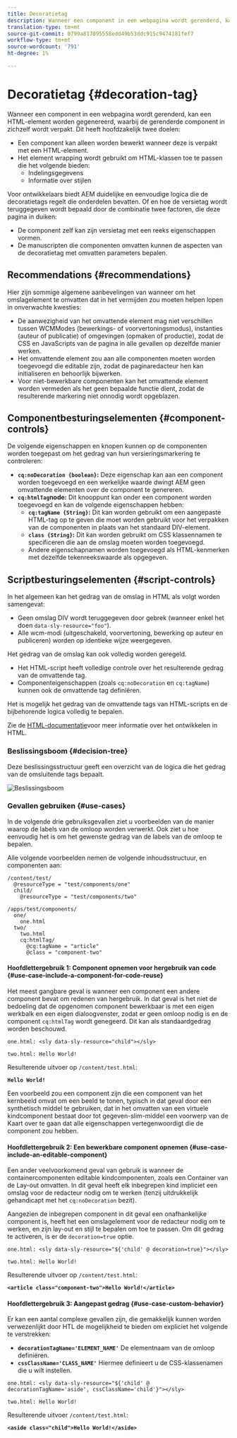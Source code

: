 ```yaml
---
title: Decoratietag
description: Wanneer een component in een webpagina wordt gerenderd, kan een HTML-element worden gegenereerd, waarbij de gerenderde component in zichzelf wordt verpakt. Voor ontwikkelaars biedt AEM duidelijke en eenvoudige logica die de decoratietags regelt die onderdelen bevatten.
translation-type: tm+mt
source-git-commit: 0799a817095558edd49b53ddc915c9474181fef7
workflow-type: tm+mt
source-wordcount: '791'
ht-degree: 1%

---
```



# Decoratietag {#decoration-tag}

Wanneer een component in een webpagina wordt gerenderd, kan een HTML-element worden gegenereerd, waarbij de gerenderde component in zichzelf wordt verpakt. Dit heeft hoofdzakelijk twee doelen:

* Een component kan alleen worden bewerkt wanneer deze is verpakt met een HTML-element.
* Het element wrapping wordt gebruikt om HTML-klassen toe te passen die het volgende bieden:
   * Indelingsgegevens
   * Informatie over stijlen

Voor ontwikkelaars biedt AEM duidelijke en eenvoudige logica die de decoratietags regelt die onderdelen bevatten. Of en hoe de versietag wordt teruggegeven wordt bepaald door de combinatie twee factoren, die deze pagina in duiken:

* De component zelf kan zijn versietag met een reeks eigenschappen vormen.
* De manuscripten die componenten omvatten kunnen de aspecten van de decoratietag met omvatten parameters bepalen.

## Recommendations {#recommendations}

Hier zijn sommige algemene aanbevelingen van wanneer om het omslagelement te omvatten dat in het vermijden zou moeten helpen lopen in onverwachte kwesties:

* De aanwezigheid van het omvattende element mag niet verschillen tussen WCMModes (bewerkings- of voorvertoningsmodus), instanties (auteur of publicatie) of omgevingen (opmaken of productie), zodat de CSS en JavaScripts van de pagina in alle gevallen op dezelfde manier werken.
* Het omvattende element zou aan alle componenten moeten worden toegevoegd die editable zijn, zodat de paginaredacteur hen kan initialiseren en behoorlijk bijwerken.
* Voor niet-bewerkbare componenten kan het omvattende element worden vermeden als het geen bepaalde functie dient, zodat de resulterende markering niet onnodig wordt opgeblazen.

## Componentbesturingselementen {#component-controls}

De volgende eigenschappen en knopen kunnen op de componenten worden toegepast om het gedrag van hun versieringsmarkering te controleren:

* **`cq:noDecoration {boolean}`:** Deze eigenschap kan aan een component worden toegevoegd en een werkelijke waarde dwingt AEM geen omvattende elementen over de component te genereren.
* **`cq:htmlTag`node:** Dit knooppunt kan onder een component worden toegevoegd en kan de volgende eigenschappen hebben:
   * **`cq:tagName {String}`:** Dit kan worden gebruikt om een aangepaste HTML-tag op te geven die moet worden gebruikt voor het verpakken van de componenten in plaats van het standaard DIV-element.
   * **`class {String}`:** Dit kan worden gebruikt om CSS klassennamen te specificeren die aan de omslag moeten worden toegevoegd.
   * Andere eigenschapnamen worden toegevoegd als HTML-kenmerken met dezelfde tekenreekswaarde als opgegeven.

## Scriptbesturingselementen {#script-controls}

In het algemeen kan het gedrag van de omslag in HTML als volgt worden samengevat:

* Geen omslag DIV wordt teruggegeven door gebrek (wanneer enkel het doen `data-sly-resource="foo"`).
* Alle wcm-modi (uitgeschakeld, voorvertoning, bewerking op auteur en publiceren) worden op identieke wijze weergegeven.

Het gedrag van de omslag kan ook volledig worden geregeld.

* Het HTML-script heeft volledige controle over het resulterende gedrag van de omvattende tag.
* Componenteigenschappen (zoals `cq:noDecoration` en `cq:tagName`) kunnen ook de omvattende tag definiëren.

Het is mogelijk het gedrag van de omvattende tags van HTML-scripts en de bijbehorende logica volledig te bepalen.

Zie de [HTML-documentatie](https://docs.adobe.com/content/help/en/experience-manager-htl/using/overview.html)voor meer informatie over het ontwikkelen in HTML.

### Beslissingsboom {#decision-tree}

Deze beslissingsstructuur geeft een overzicht van de logica die het gedrag van de omsluitende tags bepaalt.

![Beslissingsboom](assets/decoration-tag-decision-tree.png)

### Gevallen gebruiken {#use-cases}

In de volgende drie gebruiksgevallen ziet u voorbeelden van de manier waarop de labels van de omloop worden verwerkt. Ook ziet u hoe eenvoudig het is om het gewenste gedrag van de labels van de omloop te bepalen.

Alle volgende voorbeelden nemen de volgende inhoudsstructuur, en componenten aan:

```
/content/test/
  @resourceType = "test/components/one"
  child/
    @resourceType = "test/components/two"
```

```
/apps/test/components/
  one/
    one.html
  two/
    two.html
    cq:htmlTag/
      @cq:tagName = "article"
      @class = "component-two"
```

#### Hoofdlettergebruik 1: Component opnemen voor hergebruik van code {#use-case-include-a-component-for-code-reuse}

Het meest gangbare geval is wanneer een component een andere component bevat om redenen van hergebruik. In dat geval is het niet de bedoeling dat de opgenomen component bewerkbaar is met een eigen werkbalk en een eigen dialoogvenster, zodat er geen omloop nodig is en de component `cq:htmlTag` wordt genegeerd. Dit kan als standaardgedrag worden beschouwd.

`one.html: <sly data-sly-resource="child"></sly>`

`two.html: Hello World!`

Resulterende uitvoer op `/content/test.html`:

**`Hello World!`**

Een voorbeeld zou een component zijn die een component van het kernbeeld omvat om een beeld te tonen, typisch in dat geval door een synthetisch middel te gebruiken, dat in het omvatten van een virtuele kindcomponent bestaat door tot gegeven-slim-middel een voorwerp van de Kaart over te gaan dat alle eigenschappen vertegenwoordigt die de component zou hebben.

#### Hoofdlettergebruik 2: Een bewerkbare component opnemen {#use-case-include-an-editable-component}

Een ander veelvoorkomend geval van gebruik is wanneer de containercomponenten editable kindcomponenten, zoals een Container van de Lay-out omvatten. In dit geval heeft elk inbegrepen kind impliciet een omslag voor de redacteur nodig om te werken (tenzij uitdrukkelijk gehandicapt met het `cq:noDecoration` bezit).

Aangezien de inbegrepen component in dit geval een onafhankelijke component is, heeft het een omslagelement voor de redacteur nodig om te werken, en zijn lay-out en stijl te bepalen om toe te passen. Om dit gedrag te activeren, is er de `decoration=true` optie.

`one.html: <sly data-sly-resource="${'child' @ decoration=true}"></sly>`

`two.html: Hello World!`

Resulterende uitvoer op `/content/test.html`:

**`<article class="component-two">Hello World!</article>`**

#### Hoofdlettergebruik 3: Aangepast gedrag {#use-case-custom-behavior}

Er kan een aantal complexe gevallen zijn, die gemakkelijk kunnen worden verwezenlijkt door HTL de mogelijkheid te bieden om expliciet het volgende te verstrekken:

* **`decorationTagName='ELEMENT_NAME'`** De elementnaam van de omloop definiëren.
* **`cssClassName='CLASS_NAME'`** Hiermee definieert u de CSS-klassenamen die u wilt instellen.

`one.html: <sly data-sly-resource="${'child' @ decorationTagName='aside', cssClassName='child'}"></sly>`

`two.html: Hello World!`

Resulterende uitvoer `/content/test.html`:

**`<aside class="child">Hello World!</aside>`**
